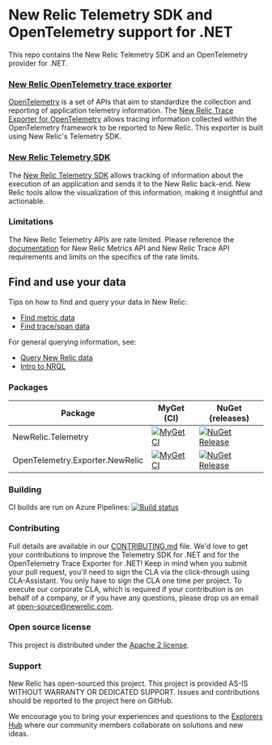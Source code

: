 # New Relic Telemetry SDK and OpenTelemetry support for .NET

This repo contains the New Relic Telemetry SDK and an OpenTelemetry provider for .NET.


### [New Relic OpenTelemetry trace exporter](./src/OpenTelemetry.Exporter.NewRelic/README.md)
[OpenTelemetry](https://opentelemetry.io/) is a set of APIs that aim to standardize the collection and reporting of application telemetry information.  The [New Relic Trace Exporter for OpenTelemetry](./src/OpenTelemetry.Exporter.NewRelic/README.md) allows tracing information collected within the OpenTelemetry framework to be reported to New Relic.  This exporter is built using New Relic's Telemetry SDK.


### [New Relic Telemetry SDK](./src/NewRelic.Telemetry/README.md)
The [New Relic Telemetry SDK](./src/NewRelic.Telemetry/README.md) allows tracking of information about the execution of an application and sends it to the New Relic back-end.  New Relic tools allow the visualization of this information, making it insightful and actionable.


### Limitations
The New Relic Telemetry APIs are rate limited. Please reference the [documentation](https://github.com/newrelic/newrelic-telemetry-sdk-specs) for New Relic Metrics API and New Relic Trace API requirements and limits on the specifics of the rate limits.

## Find and use your data

Tips on how to find and query your data in New Relic:
- [Find metric data](https://docs.newrelic.com/docs/data-ingest-apis/get-data-new-relic/metric-api/introduction-metric-api#find-data)
- [Find trace/span data](https://docs.newrelic.com/docs/understand-dependencies/distributed-tracing/trace-api/introduction-trace-api#view-data)

For general querying information, see:
- [Query New Relic data](https://docs.newrelic.com/docs/using-new-relic/data/understand-data/query-new-relic-data)
- [Intro to NRQL](https://docs.newrelic.com/docs/query-data/nrql-new-relic-query-language/getting-started/introduction-nrql)

### Packages

| Package | MyGet (CI) | NuGet (releases) |
| ------- | ---------- | ---------------- |
| NewRelic.Telemetry | [![MyGet CI][myget-image-NewRelic-Telemetry]][myget-url-NewRelic-Telemetry] | [![NuGet Release][nuget-image-NewRelic-Telemetry]][nuget-url-NewRelic-Telemetry] |
| OpenTelemetry.Exporter.NewRelic | [![MyGet CI][myget-image-OpenTelemetry-Exporter-NewRelic]][myget-url-OpenTelemetry-Exporter-NewRelic] | [![NuGet Release][nuget-image-OpenTelemetry-Exporter-NewRelic]][nuget-url-OpenTelemetry-Exporter-NewRelic] |

### Building
CI builds are run on Azure Pipelines: 
[![Build status](https://dev.azure.com/NRAzurePipelines/dotnet/_apis/build/status/newrelic.newrelic-telemetry-sdk-dotnet?branchName=master)](https://dev.azure.com/NRAzurePipelines/dotnet/_build/latest?definitionId=17&branchName=master)


### Contributing
Full details are available in our [CONTRIBUTING.md](CONTRIBUTING.md) file. We'd love to get your contributions to improve the Telemetry SDK for .NET and for the OpenTelemetry Trace Exporter for .NET! Keep in mind when you submit your pull request, you'll need to sign the CLA via the click-through using CLA-Assistant. You only have to sign the CLA one time per project. To execute our corporate CLA, which is required if your contribution is on behalf of a company, or if you have any questions, please drop us an email at open-source@newrelic.com.


### Open source license
This project is distributed under the [Apache 2 license](LICENSE).


### Support
New Relic has open-sourced this project. This project is provided AS-IS WITHOUT WARRANTY OR DEDICATED SUPPORT. Issues and contributions should be reported to the project here on GitHub.

We encourage you to bring your experiences and questions to the [Explorers Hub](https://discuss.newrelic.com) where our community members collaborate on solutions and new ideas.

[myget-image-NewRelic-Telemetry]:                   https://img.shields.io/myget/newrelic/vpre/NewRelic.Telemetry.svg
[myget-url-NewRelic-Telemetry]:                     https://www.myget.org/feed/newrelic/package/nuget/NewRelic.Telemetry
[nuget-image-NewRelic-Telemetry]:                   https://img.shields.io/nuget/vpre/NewRelic.Telemetry.svg
[nuget-url-NewRelic-Telemetry]:                     https://www.nuget.org/packages/NewRelic.Telemetry

[myget-image-OpenTelemetry-Exporter-NewRelic]:      https://img.shields.io/myget/newrelic/vpre/OpenTelemetry.Exporter.NewRelic.svg
[myget-url-OpenTelemetry-Exporter-NewRelic]:        https://www.myget.org/feed/newrelic/package/nuget/OpenTelemetry.Exporter.NewRelic
[nuget-image-OpenTelemetry-Exporter-NewRelic]:      https://img.shields.io/nuget/vpre/OpenTelemetry.Exporter.NewRelic.svg
[nuget-url-OpenTelemetry-Exporter-NewRelic]:        https://www.nuget.org/packages/OpenTelemetry.Exporter.NewRelic
